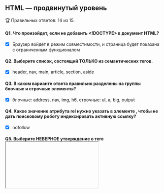 ## HTML — продвинутый уровень

🏆 Правильных ответов: 14 из 15.

#### Q1. Что произойдет, если не добавить <!DOCTYPE> в документ HTML?

- [x] Браузер войдёт в режим совместимости, и страница будет показана с ограниченным функционалом

#### Q2. Выберите список, состоящий ТОЛЬКО из семантических тегов.

- [x] header, nav, main, article, section, aside

#### Q3. В каком варианте ответа правильно разделены на группы блочные и строчные элементы?

- [x] блочные: address, nav, img, h6, строчные: ul, a, big, output

#### Q4. Какое значение атрибута rel нужно указать в элементе <a>, чтобы не дать поисковому роботу индексировать активную ссылку?

- [x] nofollow

#### Q5. Выберите НЕВЕРНОЕ утверждение о теге <iframe>.

- [x] Можно запретить изменение размеров встроенного контента пользователем с помощью атрибута `noresize`

#### Q6. Какого атрибута НЕТ у тега <meta>?

- [x] description

#### Q7. Какой тег нужен для создания подвала таблицы?

- [x] tfoot

#### Q8. В чём разница между grid и flexbox?

- [x] Grid — это двумерная система компоновки, которая позволяет создавать сложные и гибкие конструкции как со строками, так и со столбцами. Flexbox — это одномерная система компоновки, фокусирующаяся на расположении элементов вдоль одной оси.

#### Q9. Выберите верное суждение о данном коде.

```
<!DOCTYPE html>
<html>
<head>
   <title>Пример HTML-формы</title>
</head>

<body>
   <form action="/submit" method="post">
      <label for="name">Имя:</label>

      <input type="text" id="name" name="name" required>
      <button type="submit">Отправить</button>
   </form>
</body>
</html>
```

- [x] В коде создается форма, отправляющая данные на сервер по адресу "/submit" методом POST. Форма содержит обязательное для заполнения поле ввода "Имя".

#### Q10. Выберите НЕВЕРНОЕ утверждение.

- [x] Семантическая разметка в HTML5 приводит к увеличению размера файлов и замедляет загрузку страницы

#### Q11. то делает этот код?
```
<link hrеf="еverything.css" rеl="stylеsheet">
<!--[if IE]><link hrеf="hhru6.сss" rеl="stylеsheet"><![еndif]-->
```

- [x] Подключает основной CSS-файл everything.css для всех браузеров, кроме Internet Explorer. Для него подключается дополнительный CSS-файл hhru6.css.

#### Q12. Механизм, который позволяет создавать изолированные части веб-страницы, внутри которых могут находиться свои собственные стили и элементы, не влияющие на стили и элементы остальной страницы, — это…

- [x] Теневой DOM (Shadow DOM)

#### Q13. Вы добавляете видео и стандартные элементы управления видеоплеером. Какой ответ верный?

- [x] ```<video src="example.mp4" controls></video>```

#### Q14. Выберите НЕВЕРНОЕ утверждение о различиях XHTML и HTML.

- [x] В HTML можно использовать атрибуты class и id для стилизации и идентификации элементов, тогда как в XHTML нет такой возможности.

#### Q15. Как правильно встроить код JavaScript в файл HTML?

- [x] Чтобы включить код JS в файл HTML, можно использовать тег <script>. Можно либо встроить JS непосредственно в <script>, либо связать внешний файл JS с помощью атрибута src.

